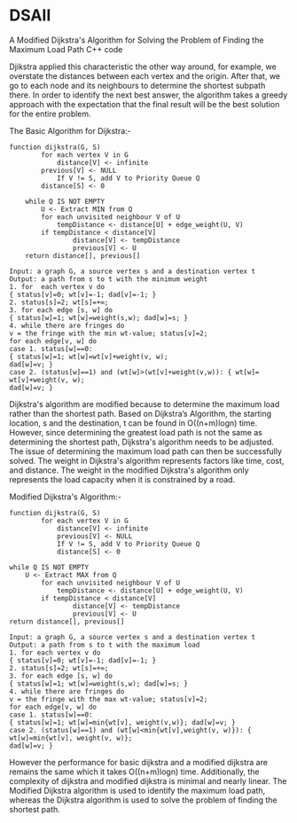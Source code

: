 # DSAII 
A Modified Dijkstra's Algorithm for Solving the Problem of Finding the Maximum Load Path C++ code

Djikstra applied this characteristic the other way around, for example, we overstate the distances between each vertex and the origin. After that, we go to each node and its neighbours to determine the shortest subpath there. In order to identify the next best answer, the algorithm takes a greedy approach with the expectation that the final result will be the best solution for the entire problem.

The Basic Algorithm for Dijkstra:-

	function dijkstra(G, S)
    		for each vertex V in G
        		distance[V] <- infinite
       	 	previous[V] <- NULL
        		If V != S, add V to Priority Queue Q
   			distance[S] <- 0
	
    	while Q IS NOT EMPTY
        	U <- Extract MIN from Q
        	for each unvisited neighbour V of U
            	tempDistance <- distance[U] + edge_weight(U, V)
           	if tempDistance < distance[V]
                	distance[V] <- tempDistance
                	previous[V] <- U
    	return distance[], previous[]

    Input: a graph G, a source vertex s and a destination vertex t
	Output: a path from s to t with the minimum weight 
	1. for 	each vertex v do
	{ status[v]=0; wt[v]=-1; dad[v]=-1; } 
	2. status[s]=2; wt[s]=+∞;
	3. for each edge [s, w] do
	{ status[w]=1; wt[w]=weight(s,w); dad[w]=s; }
	4. while there are fringes do
	v = the fringe with the min wt-value; status[v]=2;
	for each edge[v, w] do
	case 1. status[w]==0:
	{ status[w]=1; wt[w]=wt[v]+weight(v, w);
	dad[w]=v; }
	case 2. (status[w]==1) and (wt[w]>(wt[v]+weight(v,w)): { wt[w]= wt[v]+weight(v, w);
	dad[w]=v; }
    

Dijkstra's algorithm are modified because to determine the maximum load rather than the shortest path. Based on Dijkstra’s Algorithm, the starting location, s and the destination, t can be found in O((n+m)logn) time. However, since determining the greatest load path is not the same as determining the shortest path, Dijkstra's algorithm needs to be adjusted. The issue of determining the maximum load path can then be successfully solved. The weight in Dijkstra's algorithm represents factors like time, cost, and distance. The weight in the modified Dijkstra's algorithm only represents the load capacity when it is constrained by a road.

Modified Dijkstra's Algorithm:-

	function dijkstra(G, S)
    		for each vertex V in G
        		distance[V] <- infinite
        		previous[V] <- NULL
        		If V != S, add V to Priority Queue Q
    			distance[S] <- 0
	
   	while Q IS NOT EMPTY
       	U <- Extract MAX from Q
        	for each unvisited neighbour V of U
            	tempDistance <- distance[U] + edge_weight(U, V)
        	if tempDistance < distance[V]
                	distance[V] <- tempDistance
                	previous[V] <- U
   	return distance[], previous[]

    Input: a graph G, a source vertex s and a destination vertex t
	Output: a path from s to t with the maximum load 
	1. for each vertex v do
	{ status[v]=0; wt[v]=-1; dad[v]=-1; } 
	2. status[s]=2; wt[s]=+∞;
	3. for each edge [s, w] do
	{ status[w]=1; wt[w]=weight(s,w); dad[w]=s; } 
	4. while there are fringes do
	v = the fringe with the max wt-value; status[v]=2;
	for each edge[v, w] do
	case 1. status[w]==0:
	{ status[w]=1; wt[w]=min{wt[v], weight(v,w)}; dad[w]=v; }
	case 2. (status[w]==1) and (wt[w]<min{wt[v],weight(v, w)}): { wt[w]=min{wt[v], weight(v, w)};
	dad[w]=v; }


However the performance for basic dijkstra and a modified dijkstra are remains the same which it takes O((n+m)logn) time. Additionally, the complexity of dijkstra and modified dijkstra is minimal and nearly linear. The Modified Dijkstra algorithm is used to identify the maximum load path, whereas the Dijkstra algorithm is used to solve the problem of finding the shortest path.
    
